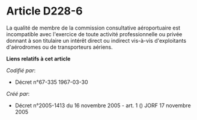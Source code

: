 # Article D228-6

La qualité de membre de la commission consultative aéroportuaire est incompatible avec l'exercice de toute activité
professionnelle ou privée donnant à son titulaire un intérêt direct ou indirect vis-à-vis d'exploitants d'aérodromes ou de
transporteurs aériens.

**Liens relatifs à cet article**

_Codifié par_:

  - Décret n°67-335 1967-03-30

_Créé par_:

  - Décret n°2005-1413 du 16 novembre 2005 - art. 1 () JORF 17 novembre 2005
